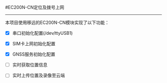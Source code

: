 #EC200N-CN定位及拨号上网
***
本项目使用移远的EC200N-CN模块实现了以下功能：
-[x] 串口初始化配置(/dev/ttyUSB1)
-[x] SIM卡上网初始化配置
-[x] GNSS服务初始化配置
-[ ] 实时获取位置信息
-[ ] 实时上传位置及录像至云端

